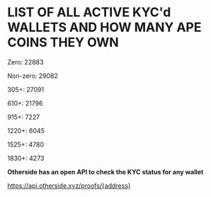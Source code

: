 # LIST OF ALL ACTIVE KYC'd WALLETS AND HOW MANY APE COINS THEY OWN

Zero: 22883

Non-zero: 29082

305+: 27091

610+: 21796

915+: 7227

1220+: 6045

1525+: 4780

1830+: 4273

**Otherside has an open API to check the KYC status for any wallet**

https://api.otherside.xyz/proofs/{address}
